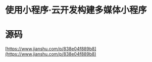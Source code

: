 # 使用小程序·云开发构建多媒体小程序

# 源码
[https://www.jianshu.com/p/838e04f889b8](https://www.jianshu.com/p/838e04f889b8)
